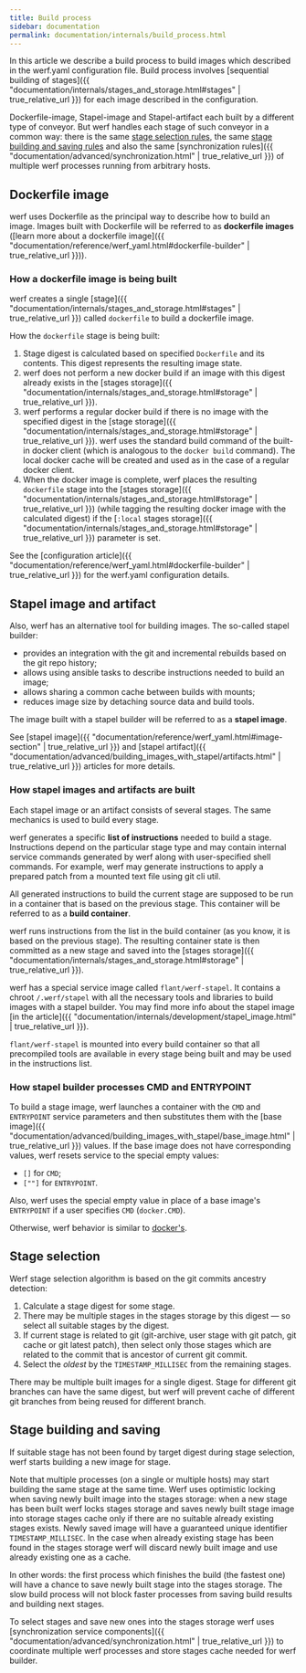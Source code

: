 ```yaml
---
title: Build process
sidebar: documentation
permalink: documentation/internals/build_process.html
---
```


In this article we describe a build process to build images which described in the werf.yaml configuration file. Build process involves [sequential building of stages]({{ "documentation/internals/stages_and_storage.html#stages" | true_relative_url }}) for each image described in the configuration.

Dockerfile-image, Stapel-image and Stapel-artifact each built by a different type of conveyor. But werf handles each stage of such conveyor in a common way: there is the same [stage selection rules](#stage-selection), the same [stage building and saving rules](#stage-building-and-saving) and also the same [synchronization rules]({{ "documentation/advanced/synchronization.html" | true_relative_url }}) of multiple werf processes running from arbitrary hosts.

## Dockerfile image

werf uses Dockerfile as the principal way to describe how to build an image. Images built with Dockerfile will be referred to as **dockerfile images** ([learn more about a dockerfile image]({{ "documentation/reference/werf_yaml.html#dockerfile-builder" | true_relative_url  }})).

### How a dockerfile image is being built

werf creates a single [stage]({{ "documentation/internals/stages_and_storage.html#stages" | true_relative_url  }}) called `dockerfile` to build a dockerfile image.

How the `dockerfile` stage is being built:

 1. Stage digest is calculated based on specified `Dockerfile` and its contents. This digest represents the resulting image state.
 2. werf does not perform a new docker build if an image with this digest already exists in the [stages storage]({{ "documentation/internals/stages_and_storage.html#storage" | true_relative_url  }}).
 3. werf performs a regular docker build if there is no image with the specified digest in the [stage storage]({{ "documentation/internals/stages_and_storage.html#storage" | true_relative_url  }}). werf uses the standard build command of the built-in docker client (which is analogous to the `docker build` command). The local docker cache will be created and used as in the case of a regular docker client.
 4. When the docker image is complete, werf places the resulting `dockerfile` stage into the [stages storage]({{ "documentation/internals/stages_and_storage.html#storage" | true_relative_url  }}) (while tagging the resulting docker image with the calculated digest) if the [`:local` stages storage]({{ "documentation/internals/stages_and_storage.html#storage" | true_relative_url  }}) parameter is set.

See the [configuration article]({{ "documentation/reference/werf_yaml.html#dockerfile-builder" | true_relative_url  }}) for the werf.yaml configuration details.

## Stapel image and artifact

Also, werf has an alternative tool for building images. The so-called stapel builder:

 * provides an integration with the git and incremental rebuilds based on the git repo history;
 * allows using ansible tasks to describe instructions needed to build an image;
 * allows sharing a common cache between builds with mounts;
 * reduces image size by detaching source data and build tools.

The image built with a stapel builder will be referred to as a **stapel image**.

See [stapel image]({{ "documentation/reference/werf_yaml.html#image-section" | true_relative_url  }}) and [stapel artifact]({{ "documentation/advanced/building_images_with_stapel/artifacts.html" | true_relative_url  }}) articles for more details.

### How stapel images and artifacts are built

Each stapel image or an artifact consists of several stages. The same mechanics is used to build every stage.

werf generates a specific **list of instructions** needed to build a stage. Instructions depend on the particular stage type and may contain internal service commands generated by werf along with user-specified shell commands. For example, werf may generate instructions to apply a prepared patch from a mounted text file using git cli util.

All generated instructions to build the current stage are supposed to be run in a container that is based on the previous stage. This container will be referred to as a **build container**.

werf runs instructions from the list in the build container (as you know, it is based on the previous stage). The resulting container state is then committed as a new stage and saved into the [stages storage]({{ "documentation/internals/stages_and_storage.html#storage" | true_relative_url  }}).

werf has a special service image called `flant/werf-stapel`. It contains a chroot `/.werf/stapel` with all the necessary tools and libraries to build images with a stapel builder. You may find more info about the stapel image [in the article]({{ "documentation/internals/development/stapel_image.html" | true_relative_url  }}).

`flant/werf-stapel` is mounted into every build container so that all precompiled tools are available in every stage being built and may be used in the instructions list.

### How stapel builder processes CMD and ENTRYPOINT

To build a stage image, werf launches a container with the `CMD` and `ENTRYPOINT` service parameters and then substitutes them with the [base image]({{ "documentation/advanced/building_images_with_stapel/base_image.html" | true_relative_url  }}) values. If the base image does not have corresponding values, werf resets service to the special empty values:
* `[]` for `CMD`;
* `[""]` for `ENTRYPOINT`.

Also, werf uses the special empty value in place of a base image's `ENTRYPOINT` if a user specifies `CMD` (`docker.CMD`).

Otherwise, werf behavior is similar to [docker's](https://docs.docker.com/engine/reference/builder/#understand-how-cmd-and-entrypoint-interact).

## Stage selection

Werf stage selection algorithm is based on the git commits ancestry detection:

 1. Calculate a stage digest for some stage.
 2. There may be multiple stages in the stages storage by this digest — so select all suitable stages by the digest.
 3. If current stage is related to git (git-archive, user stage with git patch, git cache or git latest patch), then select only those stages which are related to the commit that is ancestor of current git commit.
 4. Select the _oldest_ by the `TIMESTAMP_MILLISEC` from the remaining stages.

There may be multiple built images for a single digest. Stage for different git branches can have the same digest, but werf will prevent cache of different git branches from being reused for different branch.

## Stage building and saving

If suitable stage has not been found by target digest during stage selection, werf starts building a new image for stage.

Note that multiple processes (on a single or multiple hosts) may start building the same stage at the same time. Werf uses optimistic locking when saving newly built image into the stages storage: when a new stage has been built werf locks stages storage and saves newly built stage image into storage stages cache only if there are no suitable already existing stages exists. Newly saved image will have a guaranteed unique identifier `TIMESTAMP_MILLISEC`. In the case when already existing stage has been found in the stages storage werf will discard newly built image and use already existing one as a cache.

In other words: the first process which finishes the build (the fastest one) will have a chance to save newly built stage into the stages storage. The slow build process will not block faster processes from saving build results and building next stages.

To select stages and save new ones into the stages storage werf uses [synchronization service components]({{ "documentation/advanced/synchronization.html" | true_relative_url  }}) to coordinate multiple werf processes and store stages cache needed for werf builder.
